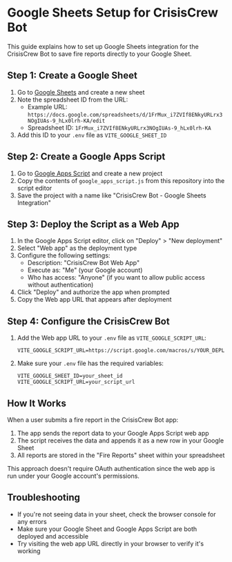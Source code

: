 # Google Sheets Setup for CrisisCrew Bot

This guide explains how to set up Google Sheets integration for the CrisisCrew Bot to save fire reports directly to your Google Sheet.

## Step 1: Create a Google Sheet

1. Go to [Google Sheets](https://sheets.google.com) and create a new sheet
2. Note the spreadsheet ID from the URL:
   - Example URL: `https://docs.google.com/spreadsheets/d/1FrMux_i7ZVIf8ENkyURLrx3NOgIUAs-9_hLx0lrh-KA/edit`
   - Spreadsheet ID: `1FrMux_i7ZVIf8ENkyURLrx3NOgIUAs-9_hLx0lrh-KA`
3. Add this ID to your `.env` file as `VITE_GOOGLE_SHEET_ID`

## Step 2: Create a Google Apps Script

1. Go to [Google Apps Script](https://script.google.com) and create a new project
2. Copy the contents of `google_apps_script.js` from this repository into the script editor
3. Save the project with a name like "CrisisCrew Bot - Google Sheets Integration"

## Step 3: Deploy the Script as a Web App

1. In the Google Apps Script editor, click on "Deploy" > "New deployment"
2. Select "Web app" as the deployment type
3. Configure the following settings:
   - Description: "CrisisCrew Bot Web App"
   - Execute as: "Me" (your Google account)
   - Who has access: "Anyone" (if you want to allow public access without authentication)
4. Click "Deploy" and authorize the app when prompted
5. Copy the Web app URL that appears after deployment

## Step 4: Configure the CrisisCrew Bot

1. Add the Web app URL to your `.env` file as `VITE_GOOGLE_SCRIPT_URL`:
   ```
   VITE_GOOGLE_SCRIPT_URL=https://script.google.com/macros/s/YOUR_DEPLOYED_SCRIPT_ID/exec
   ```

2. Make sure your `.env` file has the required variables:
   ```
   VITE_GOOGLE_SHEET_ID=your_sheet_id
   VITE_GOOGLE_SCRIPT_URL=your_script_url
   ```

## How It Works

When a user submits a fire report in the CrisisCrew Bot app:

1. The app sends the report data to your Google Apps Script web app
2. The script receives the data and appends it as a new row in your Google Sheet
3. All reports are stored in the "Fire Reports" sheet within your spreadsheet

This approach doesn't require OAuth authentication since the web app is run under your Google account's permissions.

## Troubleshooting

- If you're not seeing data in your sheet, check the browser console for any errors
- Make sure your Google Sheet and Google Apps Script are both deployed and accessible
- Try visiting the web app URL directly in your browser to verify it's working
